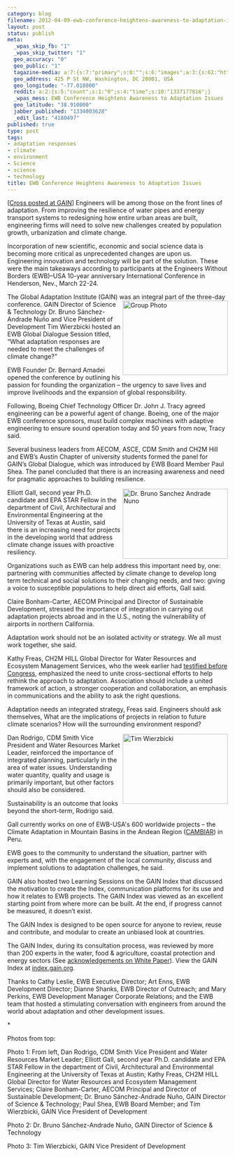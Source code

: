 ```yaml
--- 
category: blog
filename: 2012-04-09-ewb-conference-heightens-awareness-to-adaptation-issues.md
layout: post
status: publish
meta: 
  _wpas_skip_fb: "1"
  _wpas_skip_twitter: "1"
  geo_accuracy: "0"
  geo_public: "1"
  tagazine-media: a:7:{s:7:"primary";s:0:"";s:6:"images";a:3:{s:62:"http://farm8.staticflickr.com/7257/6871532956_8f46c4b7a4_m.jpg";a:6:{s:8:"file_url";s:62:"http://farm8.staticflickr.com/7257/6871532956_8f46c4b7a4_m.jpg";s:5:"width";s:3:"240";s:6:"height";s:3:"170";s:4:"type";s:5:"image";s:4:"area";s:5:"40800";s:9:"file_path";s:0:"";}s:62:"http://farm8.staticflickr.com/7201/7017645783_000c8b38d5_m.jpg";a:6:{s:8:"file_url";s:62:"http://farm8.staticflickr.com/7201/7017645783_000c8b38d5_m.jpg";s:5:"width";s:3:"240";s:6:"height";s:3:"160";s:4:"type";s:5:"image";s:4:"area";s:5:"38400";s:9:"file_path";s:0:"";}s:62:"http://farm8.staticflickr.com/7113/6871540044_aaf1478069_m.jpg";a:6:{s:8:"file_url";s:62:"http://farm8.staticflickr.com/7113/6871540044_aaf1478069_m.jpg";s:5:"width";s:3:"240";s:6:"height";s:3:"160";s:4:"type";s:5:"image";s:4:"area";s:5:"38400";s:9:"file_path";s:0:"";}}s:6:"videos";a:0:{}s:11:"image_count";s:1:"3";s:6:"author";s:7:"4180497";s:7:"blog_id";s:7:"8438084";s:9:"mod_stamp";s:19:"2012-04-09 20:33:48";}
  geo_address: 425 P St NW, Washington, DC 20001, USA
  geo_longitude: "-77.018000"
  reddit: a:2:{s:5:"count";s:1:"0";s:4:"time";s:10:"1337177816";}
  _wpas_mess: EWB Conference Heightens Awareness to Adaptation Issues
  geo_latitude: "38.910000"
  jabber_published: "1334003628"
  _edit_last: "4180497"
published: true
type: post
tags: 
- adaptation responses
- climate
- environment
- Science
- science
- technology
title: EWB Conference Heightens Awareness to Adaptation Issues
---
```

<p class="MsoNormal">[<a href="http://news.gain.org/post/19973678302/ewb-conference-heightens-awareness-to-adaptation-issues">Cross posted at GAIN</a>] Engineers will be among those on the front lines of adaptation. From improving the resilience of water pipes and energy transport systems to redesigning how entire urban areas are built, engineering firms will need to solve new challenges created by population growth, urbanization and climate change.</p>
<p class="MsoNormal">Incorporation of new scientific, economic and social science data is becoming more critical as unprecedented changes are upon us. Engineering innovation and technology will be part of the solution. These were the main takeaways according to participants at the Engineers Without Borders (EWB)–USA 10-year anniversary International Conference in Henderson, Nev., March 22-24.</p>
<p class="MsoNormal"><!--more-->The Global Adaptation Institute (GAIN) was an integral part of the th<a title="Group Photo by GlobalAdaptation, on Flickr" href="http://www.flickr.com/photos/globalai/6871532956/"><img src="http://farm8.staticflickr.com/7257/6871532956_8f46c4b7a4_m.jpg" alt="Group Photo" width="240" height="170" align="right" /></a>ree-day conference. GAIN Director of Science &amp; Technology Dr. Bruno Sánchez-Andrade Nuño and Vice President of Development Tim Wierzbicki hosted an EWB Global Dialogue Session titled, “What adaptation responses are needed to meet the challenges of climate change?”</p>
<p class="MsoNormal">EWB Founder Dr. Bernard Amadei opened the conference by outlining his passion for founding the organization – the urgency to save lives and improve livelihoods and the expansion of global responsibility.</p>
<p class="MsoNormal">Following, Boeing Chief Technology Officer Dr. John J. Tracy agreed engineering can be a powerful agent of change. Boeing, one of the major EWB conference sponsors, must build complex machines with adaptive engineering to ensure sound operation today and 50 years from now, Tracy said.</p>
<p class="MsoNormal">Several business leaders from AECOM, ASCE, CDM Smith and CH2M Hill and EWB’s Austin Chapter of university students formed the panel for GAIN’s Global Dialogue, which was introduced by EWB Board Member Paul Shea. The panel concluded that there is an increasing awareness and need for pragmatic approaches to building resilience.</p>
<p class="MsoNormal"><a title="Dr. Bruno Sanchez Andrade Nuno by GlobalAdaptation, on Flickr" href="http://www.flickr.com/photos/globalai/7017645783/"><img src="http://farm8.staticflickr.com/7201/7017645783_000c8b38d5_m.jpg" alt="Dr. Bruno Sanchez Andrade Nuno" width="240" height="160" align="right" /></a>Elliott Gall, second year Ph.D. candidate and EPA STAR Fellow in the department of Civil, Architectural and Environmental Engineering at the University of Texas at Austin, said there is an increasing need for projects in the developing world that address climate change issues with proactive resiliency.</p>
<p class="MsoNormal">Organizations such as EWB can help address this important need by, one: partnering with communities affected by climate change to develop long term technical and social solutions to their changing needs, and two: giving a voice to susceptible populations to help direct aid efforts, Gall said.</p>
<p class="MsoNormal">Claire Bonham-Carter, AECOM Principal and Director of Sustainable Development, stressed the importance of integration in carrying out adaptation projects abroad and in the U.S., noting the vulnerability of airports in northern California.</p>
<p class="MsoNormal">Adaptation work should not be an isolated activity or strategy. We all must work together, she said.</p>
<p class="MsoNormal">Kathy Freas, CH2M HILL Global Director for Water Resources and Ecosystem Management Services, who the week earlier had <a href="http://news.gain.org/post/19784041628/business-and-local-governments-highlight-water-stress">testified before Congress</a>, emphasized the need to unite cross-sectional efforts to help rethink the approach to adaptation. Association should include a united framework of action, a stronger cooperation and collaboration, an emphasis in communications and the ability to ask the right questions.</p>
<p class="MsoNormal">Adaptation needs an integrated strategy, Freas said. Engineers should ask themselves, What are the implications of projects in relation to future climate scenarios? How will the surrounding environment respond?</p>
<p class="MsoNormal"><a title="Tim Wierzbicki by GlobalAdaptation, on Flickr" href="http://www.flickr.com/photos/globalai/6871540044/"><img src="http://farm8.staticflickr.com/7113/6871540044_aaf1478069_m.jpg" alt="Tim Wierzbicki" width="240" height="160" align="right" /></a>Dan Rodrigo, CDM Smith Vice President and Water Resources Market Leader, reinforced the importance of integrated planning, particularly in the area of water issues. Understanding water quantity, quality and usage is primarily important, but other factors should also be considered.</p>
<p class="MsoNormal">Sustainability is an outcome that looks beyond the short-term, Rodrigo said.</p>
<p class="MsoNormal">Gall currently works on one of EWB-USA's 600 worldwide projects – the Climate Adaptation in Mountain Basins in the Andean Region (<a href="http://www.ewb-usa.org/project512s/project_9121">CAMBIAR</a>) in Peru.</p>
<p class="MsoNormal">EWB goes to the community to understand the situation, partner with experts and, with the engagement of the local community, discuss and implement solutions to adaptation challenges, he said.</p>
<p class="MsoNormal">GAIN also hosted two Learning Sessions on the GAIN Index that discussed the motivation to create the Index, communication platforms for its use and how it relates to EWB projects. The GAIN Index was viewed as an excellent starting point from where more can be built. At the end, if progress cannot be measured, it doesn’t exist.</p>
<p class="MsoNormal">The GAIN Index is designed to be open source for anyone to review, reuse and contribute, and modular to create an unbiased look at countries.</p>
<p class="MsoNormal">The GAIN Index, during its consultation process, was reviewed by more than 200 experts in the water, food &amp; agriculture, coastal protection and energy sectors (See <a href="http://dl.dropbox.com/u/4234369/gain/GaIn_Paper.pdf">acknowledgements on White Paper</a>). View the GAIN Index at <a href="http://index.gain.org/">index.gain.org</a>.</p>
<p class="MsoNormal">Thanks to Cathy Leslie, EWB Executive Director; <span class="st">Art Enns, EWB Development Director; </span><span class="st">Dianne Shanks, EWB Director of Outreach;</span> and <span class="st">Mary Perkins, EWB Development Manager Corporate Relations; and </span>the EWB team that hosted a stimulating conversation with engineers from around the world about adaptation and other development issues.</p>
<p class="MsoNormal">*</p>
<p class="MsoNormal">Photos from top:</p>
<p class="MsoNormal">Photo 1: From left, Dan Rodrigo, CDM Smith Vice President and Water Resources Market Leader; Elliott Gall, second year Ph.D. candidate and EPA STAR Fellow in the department of Civil, Architectural and Environmental Engineering at the University of Texas at Austin; Kathy Freas, CH2M HILL Global Director for Water Resources and Ecosystem Management Services; Claire Bonham-Carter, AECOM Principal and Director of Sustainable Development; Dr. Bruno Sánchez-Andrade Nuño, GAIN Director of Science &amp; Technology; Paul Shea, EWB Board Member; and Tim Wierzbicki, GAIN Vice President of Development</p>
<p class="MsoNormal">Photo 2: Dr. Bruno Sánchez-Andrade Nuño, GAIN Director of Science &amp; Technology</p>
<p class="MsoNormal">Photo 3: Tim Wierzbicki, GAIN Vice President of Development</p>

